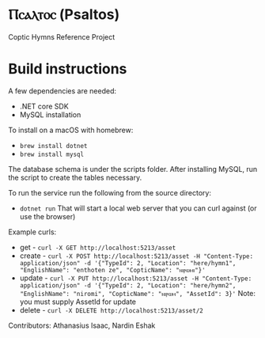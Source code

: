 # Ⲡⲥⲁⲗⲧⲟⲥ (Psaltos)
Coptic Hymns Reference Project

# Build instructions

A few dependencies are needed:
 - .NET core SDK
 - MySQL installation
 
 To install on a macOS with homebrew:
 - `brew install dotnet` 
 - `brew install mysql`
 
The database schema is under the scripts folder. After installing MySQL, run the script to create the tables necessary.

To run the service run the following from the source directory:
- `dotnet run`
That will start a local web server that you can curl against (or use the browser)

Example curls:
- get - `curl -X GET http://localhost:5213/asset`
- create - `curl -X POST http://localhost:5213/asset -H "Content-Type: application/json" -d '{"TypeId": 2, "Location": "here/hymn1", "EnglishName": "enthoten ze", "CopticName": "ⲛⲓⲣⲱⲙⲓ"}'`
- update - `curl -X PUT http://localhost:5213/asset -H "Content-Type: application/json" -d '{"TypeId": 2, "Location": "here/hymn2", "EnglishName": "niromi", "CopticName": "ⲛⲓⲣⲱⲙ", "AssetId": 3}'`
    Note: you must supply AssetId for update
- delete - `curl -X DELETE http://localhost:5213/asset/2`

Contributors:
Athanasius Isaac, Nardin Eshak
